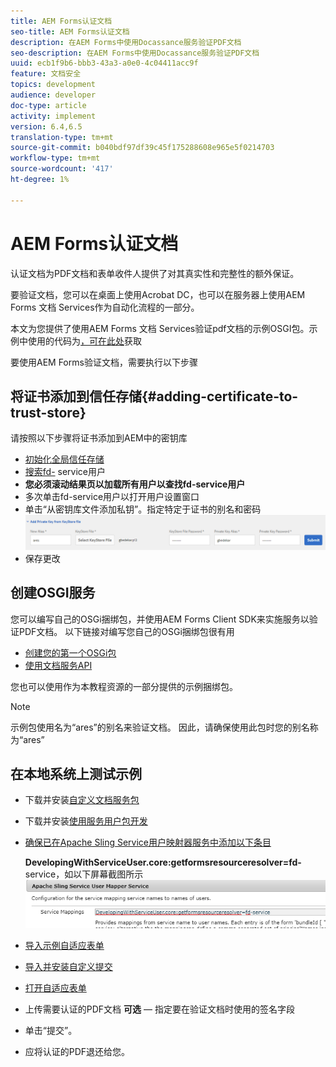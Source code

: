 ```yaml
---
title: AEM Forms认证文档
seo-title: AEM Forms认证文档
description: 在AEM Forms中使用Docassance服务验证PDF文档
seo-description: 在AEM Forms中使用Docassance服务验证PDF文档
uuid: ecb1f9b6-bbb3-43a3-a0e0-4c04411acc9f
feature: 文档安全
topics: development
audience: developer
doc-type: article
activity: implement
version: 6.4,6.5
translation-type: tm+mt
source-git-commit: b040bdf97df39c45f175288608e965e5f0214703
workflow-type: tm+mt
source-wordcount: '417'
ht-degree: 1%

---
```



# AEM Forms认证文档

认证文档为PDF文档和表单收件人提供了对其真实性和完整性的额外保证。

要验证文档，您可以在桌面上使用Acrobat DC，也可以在服务器上使用AEM Forms 文档 Services作为自动化流程的一部分。

本文为您提供了使用AEM Forms 文档 Services验证pdf文档的示例OSGI包。示例中使用的代码为[，可在此处](https://helpx.adobe.com/experience-manager/6-4/forms/using/aem-document-services-programmatically.html)获取

要使用AEM Forms验证文档，需要执行以下步骤

## 将证书添加到信任存储{#adding-certificate-to-trust-store}

请按照以下步骤将证书添加到AEM中的密钥库

* [初始化全局信任存储](http://localhost:4502/libs/granite/security/content/truststore.html)
* [搜索fd-](http://localhost:4502/security/users.html) service用户
* **您必须滚动结果页以加载所有用户以查找fd-service用户**
* 多次单击fd-service用户以打开用户设置窗口
* 单击“从密钥库文件添加私钥”。指定特定于证书的别名和密码
   ![添加证书](assets/adding-certificate-keystore.PNG)
* 保存更改

## 创建OSGI服务

您可以编写自己的OSGi捆绑包，并使用AEM Forms Client SDK来实施服务以验证PDF文档。 以下链接对编写您自己的OSGi捆绑包很有用

* [创建您的第一个OSGi包](https://helpx.adobe.com/experience-manager/using/maven_arch13.html)
* [使用文档服务API](https://helpx.adobe.com/experience-manager/6-4/forms/using/aem-document-services-programmatically.html)

您也可以使用作为本教程资源的一部分提供的示例捆绑包。

>[!NOTE]
>
>示例包使用名为“ares”的别名来验证文档。 因此，请确保使用此包时您的别名称为“ares”

## 在本地系统上测试示例

* 下载并安装[自定义文档服务包](/help/forms/assets/common-osgi-bundles/AEMFormsDocumentServices.core-1.0-SNAPSHOT.jar)
* 下载并安装[使用服务用户包开发](/help/forms/assets/common-osgi-bundles/DevelopingWithServiceUser.jar)
* [确保已在Apache Sling Service用户映射器服务中添加以下条目](http://localhost:4502/system/console/configMgr)

   **DevelopingWithServiceUser.core:getformsresourceresolver=fd-** service，如以下屏幕截图所示
   ![用户映射器](assets/user-mapper-service.PNG)
* [导入示例自适应表单](assets/certify-pdf-af.zip)
* [导入并安装自定义提交](assets/custom-submit-certify.zip)
* [打开自适应表单](http://localhost:4502/content/dam/formsanddocuments/certifypdf/jcr:content?wcmmode=disabled)
* 上传需要认证的PDF文档
   **可选**  — 指定要在验证文档时使用的签名字段
* 单击“提交”。
* 应将认证的PDF退还给您。


